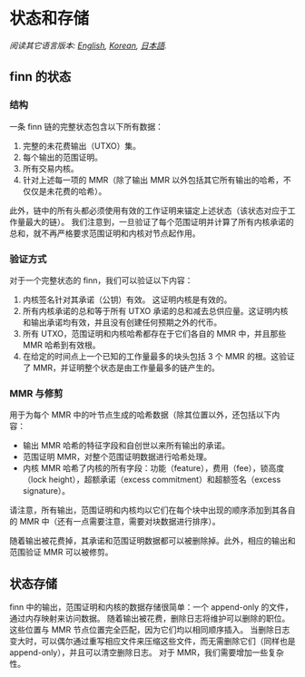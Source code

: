 # 状态和存储

*阅读其它语言版本: [English](../state.md), [Korean](state_KR.md), [日本語](state_JP.md).*

## finn 的状态

### 结构

一条 finn 链的完整状态包含以下所有数据：

1. 完整的未花费输出（UTXO）集。
1. 每个输出的范围证明。
1. 所有交易内核。
1. 针对上述每一项的 MMR（除了输出 MMR 以外包括其它所有输出的哈希，不仅仅是未花费的哈希）。

此外，链中的所有头都必须使用有效的工作证明来锚定上述状态（该状态对应于工作量最大的链）。
我们注意到，一旦验证了每个范围证明并计算了所有内核承诺的总和，就不再严格要求范围证明和内核对节点起作用。

### 验证方式

对于一个完整状态的 finn，我们可以验证以下内容：

1. 内核签名针对其承诺（公钥）有效。 这证明内核是有效的。
1. 所有内核承诺的总和等于所有 UTXO 承诺的总和减去总供应量。这证明内核和输出承诺均有效，并且没有创建任何预期之外的代币。
1. 所有 UTXO，范围证明和内核哈希都存在于它们各自的 MMR 中，并且那些 MMR 哈希到有效根。
1. 在给定的时间点上一个已知的工作量最多的块头包括 3 个 MMR 的根。这验证了 MMR，并证明整个状态是由工作量最多的链产生的。

### MMR 与修剪

用于为每个 MMR 中的叶节点生成的哈希数据（除其位置以外，还包括以下内容：

* 输出 MMR 哈希的特征字段和自创世以来所有输出的承诺。
* 范围证明 MMR，对整个范围证明数据进行哈希处理。
* 内核 MMR 哈希了内核的所有字段：功能（feature），费用（fee），锁高度（lock height），超额承诺（excess commitment）和超额签名（excess signature）。

请注意，所有输出，范围证明和内核均以它们在每个块中出现的顺序添加到其各自的 MMR 中（还有一点需要注意，需要对块数据进行排序）。

随着输出被花费掉，其承诺和范围证明数据都可以被删除掉。此外，相应的输出和范围验证 MMR 可以被修剪。

## 状态存储

finn 中的输出，范围证明和内核的数据存储很简单：一个 append-only 的文件，通过内存映射来访问数据。
随着输出被花费，删除日志将维护可以删除的职位。这些位置与 MMR 节点位置完全匹配，因为它们均以相同顺序插入。
当删除日志变大时，可以偶尔通过重写相应文件来压缩这些文件，而无需删除它们（同样也是 append-only），并且可以清空删除日志。
对于 MMR，我们需要增加一些复杂性。

